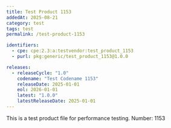 ```yaml
---
title: Test Product 1153
addedAt: 2025-08-21
category: test
tags: test
permalink: /test-product-1153

identifiers:
  - cpe: cpe:2.3:a:testvendor:test_product_1153
  - purl: pkg:generic/test_product_1153@1.0.0

releases:
  - releaseCycle: "1.0"
    codename: "Test Codename 1153"
    releaseDate: 2025-01-01
    eol: 2026-01-01
    latest: "1.0.0"
    latestReleaseDate: 2025-01-01
---
```


This is a test product file for performance testing. Number: 1153
